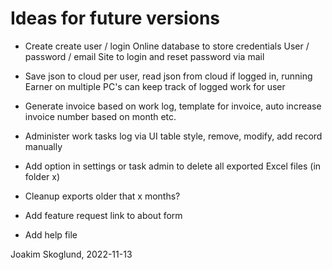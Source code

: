 ﻿Ideas for future versions
=========================

- Create create user / login
	Online database to store credentials
	User / password / email
	Site to login and reset password via mail

- Save json to cloud per user, read json from cloud if logged in,
	running Earner on multiple PC's can keep track of logged work for user

- Generate invoice based on work log, template for invoice, auto increase invoice number based on month etc.

- Administer work tasks log via UI table style, remove, modify, add record manually

- Add option in settings or task admin to delete all exported Excel files (in folder x)

- Cleanup exports older that x months?

- Add feature request link to about form

- Add help file

Joakim Skoglund, 2022-11-13